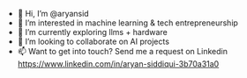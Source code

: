 - 👋 Hi, I’m @aryansid
- 👀 I’m interested in machine learning & tech entrepreneurship  
- 🌱 I’m currently exploring llms + hardware
- 💞️ I’m looking to collaborate on AI projects
- 📫 Want to get into touch? Send me a request on Linkedin https://www.linkedin.com/in/aryan-siddiqui-3b70a31a0

<!---
aryansid/aryansid is a ✨ special ✨ repository because its `README.md` (this file) appears on your GitHub profile.
You can click the Preview link to take a look at your changes.
--->
